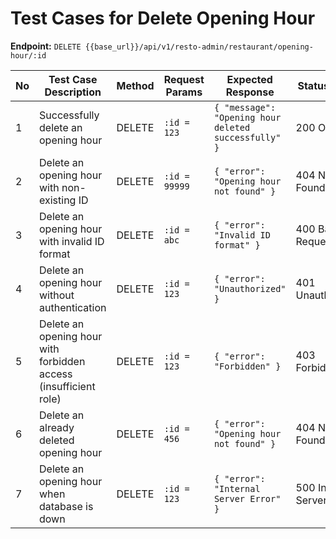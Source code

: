 # Test Cases for Delete Opening Hour  

**Endpoint:** `DELETE {{base_url}}/api/v1/resto-admin/restaurant/opening-hour/:id`  

| No | Test Case Description | Method | Request Params | Expected Response | Status Code |
|----|-----------------------|--------|---------------|--------------------|-------------|
| 1  | Successfully delete an opening hour | DELETE | `:id = 123` | `{ "message": "Opening hour deleted successfully" }` | 200 OK |
| 2  | Delete an opening hour with non-existing ID | DELETE | `:id = 99999` | `{ "error": "Opening hour not found" }` | 404 Not Found |
| 3  | Delete an opening hour with invalid ID format | DELETE | `:id = abc` | `{ "error": "Invalid ID format" }` | 400 Bad Request |
| 4  | Delete an opening hour without authentication | DELETE | `:id = 123` | `{ "error": "Unauthorized" }` | 401 Unauthorized |
| 5  | Delete an opening hour with forbidden access (insufficient role) | DELETE | `:id = 123` | `{ "error": "Forbidden" }` | 403 Forbidden |
| 6  | Delete an already deleted opening hour | DELETE | `:id = 456` | `{ "error": "Opening hour not found" }` | 404 Not Found |
| 7  | Delete an opening hour when database is down | DELETE | `:id = 123` | `{ "error": "Internal Server Error" }` | 500 Internal Server Error |

